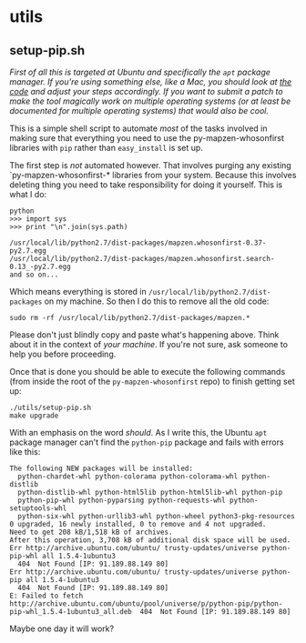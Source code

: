 # utils

## setup-pip.sh

_First of all this is targeted at Ubuntu and specifically the `apt` package manager. If you're using something else, like a Mac, you should look at [the code](setup-pip.sh) and adjust your steps accordingly. If you want to submit a patch to make the tool magically work on multiple operating systems (or at least be documented for multiple operating systems) that would also be cool._

This is a simple shell script to automate _most_ of the tasks involved in making sure that everything you need to use the py-mapzen-whosonfirst libraries with `pip` rather than `easy_install` is set up.

The first step is _not_ automated however. That involves purging any existing `py-mapzen-whosonfirst-* libraries from your system. Because this involves deleting thing you need to take responsibility for doing it yourself. This is what I do:

```
python
>>> import sys
>>> print "\n".join(sys.path)
 
/usr/local/lib/python2.7/dist-packages/mapzen.whosonfirst-0.37-py2.7.egg
/usr/local/lib/python2.7/dist-packages/mapzen.whosonfirst.search-0.13_-py2.7.egg
and so on...
```

Which means everything is stored in `/usr/local/lib/python2.7/dist-packages` on my machine. So then I do this to remove all the old code:

```
sudo rm -rf /usr/local/lib/python2.7/dist-packages/mapzen.*
```

Please don't just blindly copy and paste what's happening above. Think about it in the context of _your machine_. If you're not sure, ask someone to help you before proceeding.

Once that is done you should be able to execute the following commands (from inside the root of the `py-mapzen-whosonfirst` repo) to finish getting set up:

```
./utils/setup-pip.sh
make upgrade
```

With an emphasis on the word _should_. As I write this, the Ubuntu `apt` package manager can't find the `python-pip` package and fails with errors like this:

```
The following NEW packages will be installed:
  python-chardet-whl python-colorama python-colorama-whl python-distlib
  python-distlib-whl python-html5lib python-html5lib-whl python-pip
  python-pip-whl python-pyparsing python-requests-whl python-setuptools-whl
  python-six-whl python-urllib3-whl python-wheel python3-pkg-resources
0 upgraded, 16 newly installed, 0 to remove and 4 not upgraded.
Need to get 208 kB/1,518 kB of archives.
After this operation, 3,708 kB of additional disk space will be used.
Err http://archive.ubuntu.com/ubuntu/ trusty-updates/universe python-pip-whl all 1.5.4-1ubuntu3
  404  Not Found [IP: 91.189.88.149 80]
Err http://archive.ubuntu.com/ubuntu/ trusty-updates/universe python-pip all 1.5.4-1ubuntu3
  404  Not Found [IP: 91.189.88.149 80]
E: Failed to fetch http://archive.ubuntu.com/ubuntu/pool/universe/p/python-pip/python-pip-whl_1.5.4-1ubuntu3_all.deb  404  Not Found [IP: 91.189.88.149 80]
```

Maybe one day it will work?